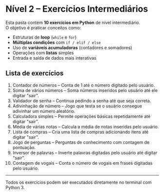 # Nível 2 – Exercícios Intermediários

Esta pasta contém **10 exercícios em Python** de nível intermediário.  
O objetivo é praticar conceitos como:

- Estruturas de **loop** (`while` e `for`)
- **Múltiplas condições** com `if / elif / else`
- Uso de **variáveis acumuladoras** (contadores e somadores)
- Operações com **listas** simples
- Entrada e saída de dados mais interativas

## Lista de exercícios

1. Contador de números – Conta de 1 até o número digitado pelo usuário.
2. Soma de vários números – Soma números inseridos pelo usuário até ele digitar "sair".
3. Validador de senha – Continua pedindo a senha até que seja correta.
4. Adivinhação de número – Jogo que testa se o usuário consegue adivinhar um número aleatório.
5. Calculadora simples – Permite operações básicas repetidamente até digitar "sair".
6. Média de várias notas – Calcula a média de notas inseridas pelo usuário.
7. Lista de compras – Cria uma lista de compras adicionando itens até digitar "sair".
8. Jogo de perguntas – Perguntas de conhecimento com contagem de pontuação.
9. Inversor de palavras – Inverte palavras digitadas pelo usuário até digitar "sair".
10. Contagem de vogais – Conta o número de vogais em frases digitadas pelo usuário.

---

Todos os exercícios podem ser executados diretamente no terminal com Python 3.

